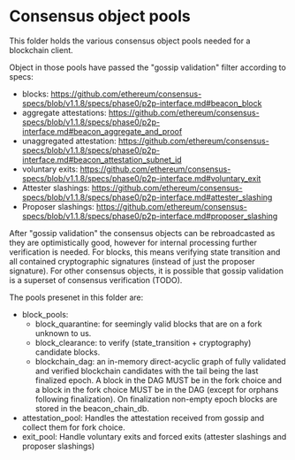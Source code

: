 # Consensus object pools

This folder holds the various consensus object pools needed for a blockchain client.

Object in those pools have passed the "gossip validation" filter according
to specs:
- blocks: https://github.com/ethereum/consensus-specs/blob/v1.1.8/specs/phase0/p2p-interface.md#beacon_block
- aggregate attestations: https://github.com/ethereum/consensus-specs/blob/v1.1.8/specs/phase0/p2p-interface.md#beacon_aggregate_and_proof
- unaggregated attestation: https://github.com/ethereum/consensus-specs/blob/v1.1.8/specs/phase0/p2p-interface.md#beacon_attestation_subnet_id
- voluntary exits: https://github.com/ethereum/consensus-specs/blob/v1.1.8/specs/phase0/p2p-interface.md#voluntary_exit
- Attester slashings: https://github.com/ethereum/consensus-specs/blob/v1.1.8/specs/phase0/p2p-interface.md#attester_slashing
- Proposer slashings: https://github.com/ethereum/consensus-specs/blob/v1.1.8/specs/phase0/p2p-interface.md#proposer_slashing

After "gossip validation" the consensus objects can be rebroadcasted as they are optimistically good, however for internal processing further verification is needed.
For blocks, this means verifying state transition and all contained cryptographic signatures (instead of just the proposer signature).
For other consensus objects, it is possible that gossip validation is a superset of consensus verification (TODO).

The pools presenet in this folder are:
- block_pools:
  - block_quarantine: for seemingly valid blocks that are on a fork unknown to us.
  - block_clearance: to verify (state_transition + cryptography) candidate blocks.
  - blockchain_dag: an in-memory direct-acyclic graph of fully validated and verified blockchain candidates with the tail being the last finalized epoch. A block in the DAG MUST be in the fork choice and a block in the fork choice MUST be in the DAG (except for orphans following finalization). On finalization non-empty epoch blocks are stored in the beacon_chain_db.
- attestation_pool:
  Handles the attestation received from gossip and collect them for fork choice.
- exit_pool:
  Handle voluntary exits and forced exits (attester slashings and proposer slashings)
